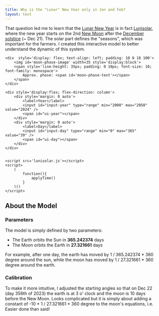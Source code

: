 ```yaml
---
title: Why is the "Lunar" New Year only in Jan and Feb?
layout: text
---
```


That question led me to learn that the [Lunar New Year](https://en.wikipedia.org/wiki/Lunar_New_Year) is in fact [Lunisolar](https://en.wikipedia.org/wiki/Lunisolar_calendar), where the new year starts on the 2nd [New Moon](https://en.wikipedia.org/wiki/Lunar_phase) after the [December solstice](https://en.wikipedia.org/wiki/December_solstice) (~ Dec 21). The solar part defines the "seasons", which was important for the farmers. I created this interactive model to better understand the dynamic of this system.

<link rel="stylesheet" href="lunisolar.css">
<div>
    <canvas id="canvas-main" style='display: block; margin: 0 auto;'></canvas>

    <div  style='display: flex; text-align: left; padding: 10 0 10 100'>
        <img id='moon-phase-image' width=35 style='display:block'>
        <span style='line-height: 35px; padding: 0 10px; font-size: 10; font-family: monospace'>
            Approx. phase: <span id='moon-phase-text'></span>
        </span>
    </div>

    <div style='display:flex; flex-direction: column'>
        <div style='margin: 0 auto'>
            <label>Year</label>
            <input id="input-year" type="range" min="2000" max="2050" value="2024" />
            <span id="ui-year"></span>
        </div>
        <div style='margin: 0 auto'>
            <label>Day</label>
            <input id="input-day" type="range" min="0" max="365" value="39" />
            <span id="ui-day"></span>        
        </div>
    </div>
 

    <script src='lunisolar.js'></script>
    <script>
        (
            function(){
                applyTime()
            }
        )()
    </script>

</div>

## About the Model

### Parameters 

The model is simply defined by two parameters:

- The Earth orbits the Sun in **365.242374** days 
- The Moon orbits the Earth in **27.321661** days

For example, after one day, the earth has moved by 1 / 365.242374 * 360 degree around the sun, while the moon has moved by 1 / 27.321661 * 360 degree around the earth.

### Calibration 

To make it more intuitive, I adjusted the starting angles so that on Dec 22 (day 356th of 2023) the earth is at 3 o' clock and the moon is 10 days before the New Moon. Looks complicated but it is simply about adding a constant of -10 * 1 / 27.321661 * 360 degree to the moon's equations, i.e. Easier done than said!    

<br>
